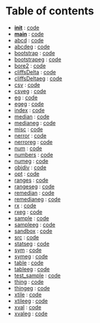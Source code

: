 
# Table of contents

- [__init__](__init__.md) : [code](../__init__.py)
- [__main__](__main__.md) : [code](../__main__.py)
- [abcd](abcd.md) : [code](../abcd.py)
- [abcdeg](abcdeg.md) : [code](../abcdeg.py)
- [bootstrap](bootstrap.md) : [code](../bootstrap.py)
- [bootstrapeg](bootstrapeg.md) : [code](../bootstrapeg.py)
- [bore2](bore2.md) : [code](../bore2.py)
- [cliffsDelta](cliffsDelta.md) : [code](../cliffsDelta.py)
- [cliffsDeltaeg](cliffsDeltaeg.md) : [code](../cliffsDeltaeg.py)
- [csv](csv.md) : [code](../csv.py)
- [csveg](csveg.md) : [code](../csveg.py)
- [eg](eg.md) : [code](../eg.py)
- [egeg](egeg.md) : [code](../egeg.py)
- [index](index.md) : [code](../index.py)
- [median](median.md) : [code](../median.py)
- [medianeg](medianeg.md) : [code](../medianeg.py)
- [misc](misc.md) : [code](../misc.py)
- [nerror](nerror.md) : [code](../nerror.py)
- [nerroreg](nerroreg.md) : [code](../nerroreg.py)
- [num](num.md) : [code](../num.py)
- [numbers](numbers.md) : [code](../numbers.py)
- [numeg](numeg.md) : [code](../numeg.py)
- [objdiv](objdiv.md) : [code](../objdiv.py)
- [opt](opt.md) : [code](../opt.py)
- [ranges](ranges.md) : [code](../ranges.py)
- [rangeseg](rangeseg.md) : [code](../rangeseg.py)
- [remedian](remedian.md) : [code](../remedian.py)
- [remedianeg](remedianeg.md) : [code](../remedianeg.py)
- [rx](rx.md) : [code](../rx.py)
- [rxeg](rxeg.md) : [code](../rxeg.py)
- [sample](sample.md) : [code](../sample.py)
- [sampleeg](sampleeg.md) : [code](../sampleeg.py)
- [sandbox](sandbox.md) : [code](../sandbox.py)
- [src](src.md) : [code](../src.py)
- [statseg](statseg.md) : [code](../statseg.py)
- [sym](sym.md) : [code](../sym.py)
- [symeg](symeg.md) : [code](../symeg.py)
- [table](table.md) : [code](../table.py)
- [tableeg](tableeg.md) : [code](../tableeg.py)
- [test_sample](test_sample.md) : [code](../test_sample.py)
- [thing](thing.md) : [code](../thing.py)
- [thingeg](thingeg.md) : [code](../thingeg.py)
- [xtile](xtile.md) : [code](../xtile.py)
- [xtileeg](xtileeg.md) : [code](../xtileeg.py)
- [xval](xval.md) : [code](../xval.py)
- [xvaleg](xvaleg.md) : [code](../xvaleg.py)

